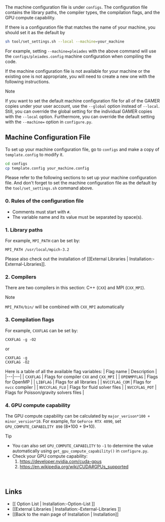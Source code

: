 The machine configuration file is under `configs`. The configuration file contains the library paths, the compiler types, the compilation flags, and the GPU compute capability.

If there is a configuration file that matches the name of your machine, you should set it as the default by

```bash
sh tool/set_settings.sh --local --machine=your_machine
```

For example, setting `--machine=pleiades` with the above command will use the `configs/pleiades.config` machine configuration when compiling the code.

If the machine configuration file is not available for your machine or the existing one is not appropriate, you will need to create a new one with the following instructions.

> [!NOTE]
> If you want to set the default machine configuration file for all of the GAMER copies under your user account, use the `--global` option instead of `--local`.
Still, you can override the global setting for the individual GAMER copies with the `--local` option.
Furthermore, you can override the default setting with the `--machine=` option in `configure.py`.

## Machine Configuration File

To set up your machine configuration file, go to `configs` and make a copy of `template.config` to modify it.
    
```bash
cd configs
cp template.config your_machine.config
```

Please refer to the following sections to set up your machine configuration file. And don't forget to set the machine configuration file as the default by the `tool/set_settings.sh` command above.


### 0. Rules of the configuration file
* Comments must start with `#`.
* The variable name and its value must be separated by space(s).

### 1. Library paths

For example, `MPI_PATH` can be set by:
```
MPI_PATH /usr/local/mpich-3.2
```
Please also check out the installation of [[External Libraries | Installation:-External-Libraries]].

### 2. Compilers

There are two compilers in this section: C++ (`CXX`) and MPI (`CXX_MPI`).
> [!NOTE]
> `MPI_PATH/bin/` will be combined with `CXX_MPI` automatically

### 3. Compilation flags

For example, `CXXFLAG` can be set by:

```
CXXFLAG -g -O2
```

or

```
CXXFLAG -g
CXXFLAG -O2
```

Here is a table of all the available flag variables:
| Flag name | Description |
|---|---|
| `CXXFLAG`      | Flags for compiler `CXX` and `CXX_MPI` |
| `OPENMPFLAG`   | Flags for OpenMP |
| `LIBFLAG`      | Flags for all libraries |
| `NVCCFLAG_COM` | Flags for `nvcc` compiler |
| `NVCCFLAG_FLU` | Flags for fluid solver files |
| `NVCCFLAG_POT` | Flags for Poisson/gravity solvers files |

### 4. GPU compute capability

The GPU compute capability can be calculated by `major_verison*100 + minor_version*10`. For example, for `GeForce RTX 4090`, set `GPU_COMPUTE_CAPABILITY 890` (8\*100 + 9\*10).

> [!TIP]
> * You can also set `GPU_COMPUTE_CAPABILITY` to `-1` to determine the value automatically using `get_gpu_compute_capability()` in `configure.py`.
> * Check your GPU compute capability:
>   1. https://developer.nvidia.com/cuda-gpus
>   1. https://en.wikipedia.org/wiki/CUDA#GPUs_supported

<br>

## Links
* [[ Option List | Installation:-Option-List ]]
* [[External Libraries | Installation:-External-Libraries ]]
* [[Back to the main page of Installation | Installation]]
